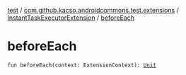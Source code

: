 [test](../../index.md) / [com.github.kacso.androidcommons.test.extensions](../index.md) / [InstantTaskExecutorExtension](index.md) / [beforeEach](./before-each.md)

# beforeEach

`fun beforeEach(context: ExtensionContext): `[`Unit`](https://kotlinlang.org/api/latest/jvm/stdlib/kotlin/-unit/index.html)